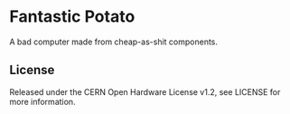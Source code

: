 # Fantastic Potato

A bad computer made from cheap-as-shit components.

## License

Released under the CERN Open Hardware License v1.2, see LICENSE for more
information.
